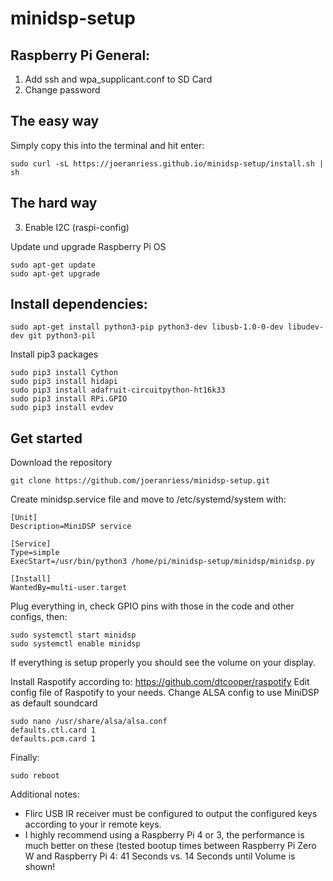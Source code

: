 # minidsp-setup

## Raspberry Pi General:
1. Add ssh and wpa_supplicant.conf to SD Card
2. Change password

## The easy way
Simply copy this into the terminal and hit enter:
```
sudo curl -sL https://joeranriess.github.io/minidsp-setup/install.sh | sh
```

## The hard way
3. Enable I2C (raspi-config)

Update und upgrade Raspberry Pi OS
```
sudo apt-get update
sudo apt-get upgrade
```

## Install dependencies:
```
sudo apt-get install python3-pip python3-dev libusb-1.0-0-dev libudev-dev git python3-pil
```
Install pip3 packages
```
sudo pip3 install Cython
sudo pip3 install hidapi
sudo pip3 install adafruit-circuitpython-ht16k33
sudo pip3 install RPi.GPIO
sudo pip3 install evdev
```

## Get started
Download the repository
```
git clone https://github.com/joeranriess/minidsp-setup.git
```
Create minidsp.service file and move to /etc/systemd/system with:
```
[Unit]
Description=MiniDSP service

[Service]
Type=simple
ExecStart=/usr/bin/python3 /home/pi/minidsp-setup/minidsp/minidsp.py

[Install]
WantedBy=multi-user.target
```

Plug everything in, check GPIO pins with those in the code and other configs, then:
```
sudo systemctl start minidsp
sudo systemctl enable minidsp
```
If everything is setup properly you should see the volume on your display.

Install Raspotify according to: https://github.com/dtcooper/raspotify
Edit config file of Raspotify to your needs.
Change ALSA config to use MiniDSP as default soundcard
```
sudo nano /usr/share/alsa/alsa.conf
defaults.ctl.card 1
defaults.pcm.card 1
```
Finally:
```
sudo reboot
```

Additional notes:
- Flirc USB IR receiver must be configured to output the configured keys according to your ir remote keys.
- I highly recommend using a Raspberry Pi 4 or 3, the performance is much better on these (tested bootup times between Raspberry Pi Zero W and Raspberry Pi 4: 41 Seconds vs. 14 Seconds until Volume is shown!
